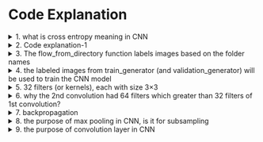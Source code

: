# Code Explanation

<details>
  <summary>1. what is cross entropy meaning in CNN</summary>  
Cross-entropy is a loss function commonly used in **Convolutional Neural Networks (CNNs)**, particularly for classification tasks. It measures the difference between the predicted probability distribution and the true label distribution. Cross-entropy quantifies how well the predicted probability distribution matches the actual labels.

### Key Concepts
1. **Probability Distribution**:
   - In a classification task, the output of a CNN is often a probability distribution over different classes, typically achieved using the **softmax function**.
   - For example, if there are three classes, the model might output probabilities like \([0.7, 0.2, 0.1]\).

2. **True Labels**:
   - The true label is represented as a one-hot encoded vector for classification tasks. For instance, if the true class is the second one in a three-class problem, the true label would be \([0, 1, 0]\).

3. **Cross-Entropy Formula**:
   The cross-entropy loss for a single example is given by:
   \[
   L = - \sum_{i} y_i \log(\hat{y}_i)
   \]
   Where:
   - \(y_i\): True label (0 or 1 for each class).
   - \(\hat{y}_i\): Predicted probability for each class.
   - The summation is over all classes.

   For a batch of examples, the average loss across the batch is computed.

4. **Intuition**:
   - Cross-entropy penalizes predictions that deviate from the true labels. The further the predicted probability is from 1 for the correct class, the larger the loss.
   - If the model predicts a probability close to 1 for the correct class, the loss is low.

5. **Relation to Logarithmic Likelihood**:
   - Cross-entropy is derived from the likelihood function for classification tasks. It calculates the negative log likelihood of the true labels under the predicted probabilities.

### Why Use Cross-Entropy in CNNs?
- **For multi-class classification**:
  - Cross-entropy works seamlessly with the softmax activation, which outputs normalized probabilities.
- **Encourages confident predictions**:
  - It rewards predictions that strongly match the true labels and penalizes uncertain or wrong predictions.
- **Effective training**:
  - Cross-entropy provides meaningful gradients that help optimize the model effectively during backpropagation.

### Example in a CNN:
Imagine a CNN for digit classification (0–9):
- **True label**: The digit is "3," represented as \([0, 0, 0, 1, 0, 0, 0, 0, 0, 0]\).
- **Predicted probabilities**: \([0.1, 0.05, 0.1, 0.7, 0.02, 0.01, 0.01, 0.005, 0.01, 0.005]\).
- **Cross-entropy loss**:
  \[
  L = -\log(0.7) \approx 0.3567
  \]
This value would decrease as the model improves its predictions.
</details>

   
<details>
  <summary>2. Code explanation-1</summary> 
  This code is a part of a machine learning pipeline for preparing and loading image data for training a Convolutional Neural Network (CNN). Here’s a detailed breakdown:

---

### **1. ImageDataGenerator**

The `ImageDataGenerator` class in Keras is used to preprocess and augment image data. It applies transformations like scaling, rotation, flipping, etc., to generate a variety of images for training, which improves the generalization ability of the model. 

In the given code:
```python
train_datagen = ImageDataGenerator(rescale=1.0/255.0, validation_split=0.2)
```

- **`rescale=1.0/255.0`**: 
  - Normalizes pixel values from the range `[0, 255]` to `[0, 1]`. This normalization helps in faster convergence during training because smaller values make optimization easier.
  
- **`validation_split=0.2`**:
  - Reserves 20% of the images for validation. The remaining 80% is used for training. This is useful for monitoring the model's performance on unseen data during training.

---

### **2. train_generator**

The `flow_from_directory` method loads images from a directory structure, preprocesses them, and creates a data generator. This generator yields batches of image-label pairs during training. It’s memory efficient as it loads only the required images in each batch rather than all images at once.

```python
train_generator = train_datagen.flow_from_directory(
    base_dir,
    target_size=(80, 80),
    batch_size=32,
    class_mode='binary',
    subset='training'
)
```

#### Arguments:

- **`base_dir`**:
  - Path to the base directory containing the images organized in subdirectories. Each subdirectory represents a class. For example:
    ```
    base_dir/
    ├── GO/    # Contains images for the "GO" class
    └── NG/    # Contains images for the "NG" class
    ```

- **`target_size=(80, 80)`**:
  - Resizes all images to 80x80 pixels, ensuring a uniform input size to the neural network.

- **`batch_size=32`**:
  - Specifies the number of images per batch. The generator will yield 32 images and their labels in each step during training.

- **`class_mode='binary'`**:
  - Specifies that this is a binary classification problem (two classes: `GO` and `NG`).

- **`subset='training'`**:
  - Indicates that this generator will only use the training subset (80% of the data, as defined by the `validation_split` in `ImageDataGenerator`).

#### Output:
- `train_generator` is a generator that, when iterated, yields:
  - A batch of images as a NumPy array (shape: `(32, 80, 80, 3)` for 32 images of size 80x80 with 3 color channels).
  - Corresponding labels (shape: `(32,)`), where each label is `0` (for NG) or `1` (for GO).

---

### **3. The Complete Code Explanation**
Here’s a step-by-step breakdown:

1. **Set Base Directory**:
   - The variable `base_dir` points to the folder where images are stored, organized by class.

2. **Initialize Data Augmentation and Preprocessing**:
   - `train_datagen` is an instance of `ImageDataGenerator`, which:
     - Normalizes image pixel values to `[0, 1]`.
     - Splits the data into 80% training and 20% validation subsets.

3. **Load Training Data**:
   - `train_generator` is created using `flow_from_directory`, which:
     - Reads images from the `base_dir`.
     - Resizes them to 80x80 pixels.
     - Divides them into batches of size 32.
     - Labels them according to their class folder (`GO` or `NG`).
     - Ensures only the training subset (80% of data) is used.

This setup prepares the data for efficient and scalable training. Images are preprocessed dynamically, reducing memory usage, and ensuring the training loop can iterate over batches without loading all images at once.
</details>

<details>
  <summary>3. The flow_from_directory function labels images based on the folder names</summary>
  The `flow_from_directory` function labels images **based on the folder names** in which the images are stored. Here's how it works in your scenario:

---

### **How `flow_from_directory` Labels Images**
1. **Folder Structure and Labels**:
   - The directory passed to `flow_from_directory` (e.g., `base_dir`) must have subdirectories, where each subdirectory represents a class.
   - For example:
     ```
     base_dir/
     ├── GO/    # Folder for class "GO"
     │   ├── image1.jpg
     │   ├── image2.jpg
     │   └── ...
     └── NG/    # Folder for class "NG"
         ├── image1.jpg
         ├── image2.jpg
         └── ...
     ```

   - In this structure:
     - All images inside the `GO` folder are automatically labeled as `1` (class 1).
     - All images inside the `NG` folder are automatically labeled as `0` (class 0).
     - This labeling is based entirely on the folder names.

2. **Mixing Images**:
   - `flow_from_directory` does **not mix images across folders**.
   - Each image is labeled according to the folder it resides in, not based on its content or features.

3. **How Labels Are Decided**:
   - **The folder structure determines the labels**.
   - The function assigns labels in alphabetical order of the folder names:
     - If `GO` comes alphabetically after `NG`, then:
       - `NG` is labeled as `0`.
       - `GO` is labeled as `1`.

---

### **Your Question Answered**
1. **Does `flow_from_directory` read all images in folder `60` as `NG` and `100` as `GO`?**
   - If `60` and `100` are folder names, it depends on their placement in the directory and naming convention:
     - If `base_dir` has `60` and `100` as folder names:
       ```
       base_dir/
       ├── 60/   # Class 0
       └── 100/  # Class 1
       ```
       Then:
       - Images in folder `60` are labeled as `0` (NG).
       - Images in folder `100` are labeled as `1` (GO).

2. **Who decides whether an image is `GO` or `NG`?**
   - **You decide** by organizing the images into their respective folders (`GO` or `NG`) before running `flow_from_directory`.

3. **Can `flow_from_directory` classify based on image features?**
   - No, `flow_from_directory` does not analyze image features. It only assigns labels based on the folder structure.
   - The model you train using these labeled images will later learn the features that distinguish `GO` from `NG`.

---

### **What If You Need Dynamic Labeling Based on Features?**
If you want to label images based on their features (e.g., using metadata or a custom algorithm):
1. Use a script to process images and assign labels dynamically.
2. Create a custom data generator instead of relying on `flow_from_directory`.
3. Example:
   ```python
   def custom_generator(file_paths, labels, batch_size):
       # Logic to load images and labels dynamically
       pass
   ```

---

### **Summary**
- `flow_from_directory` labels images based on **folder names** (e.g., `GO` and `NG`).
- **You decide the criteria** for `GO` or `NG` by placing images in the respective folders.
- It does **not analyze image features**; the folder structure alone dictates the labels.
</details>

<details>
  <summary>4. the labeled images from train_generator (and validation_generator) will be used to train the CNN model </summary>
  Yes, the labeled images from `train_generator` (and `validation_generator`) will be used to train the CNN model in the above code. Let’s break down the code in detail:

---

### **1. Define the CNN Model**

#### **What is happening here?**
```python
model = Sequential([
    Conv2D(32, (3, 3), activation='relu', input_shape=(80, 80, 3)),
    MaxPooling2D(2, 2),
    Conv2D(64, (3, 3), activation='relu'),
    MaxPooling2D(2, 2),
    Flatten(),
    Dense(128, activation='relu'),
    Dense(1, activation='sigmoid')
])
```

This defines a **Sequential Convolutional Neural Network (CNN)** for binary classification. Let’s go step by step:

1. **`Conv2D(32, (3, 3), activation='relu', input_shape=(80, 80, 3))`**:
   - Adds a convolutional layer with:
     - **32 filters** (or kernels), each with size \(3 \times 3\).
     - Activation function: **ReLU** (rectified linear unit), which introduces non-linearity and prevents vanishing gradients.
     - **Input shape**: \(80 \times 80 \times 3\), matching the resized images (80x80 pixels, 3 color channels: RGB).

2. **`MaxPooling2D(2, 2)`**:
   - Reduces the spatial dimensions of the feature map by taking the maximum value in \(2 \times 2\) regions. This:
     - Reduces computation.
     - Retains the most important features.

3. **`Conv2D(64, (3, 3), activation='relu')`**:
   - Adds another convolutional layer with 64 filters, further extracting more complex features from the image.

4. **`MaxPooling2D(2, 2)`**:
   - Again reduces the spatial dimensions to prevent overfitting and reduce computational load.

5. **`Flatten()`**:
   - Converts the 2D feature map into a 1D vector, making it ready for the dense (fully connected) layers.

6. **`Dense(128, activation='relu')`**:
   - Adds a fully connected layer with 128 neurons.
   - ReLU activation ensures non-linearity.

7. **`Dense(1, activation='sigmoid')`**:
   - Adds an output layer with:
     - **1 neuron**, since it’s a binary classification problem.
     - **Sigmoid activation**, which outputs a probability between 0 and 1, suitable for binary classification.

---

### **2. Compile the Model**

#### **What is happening here?**
```python
model.compile(optimizer='adam', loss='binary_crossentropy', metrics=['accuracy'])
```

1. **`optimizer='adam'`**:
   - Uses the **Adam optimizer**, an adaptive gradient descent algorithm that adjusts the learning rate dynamically during training.

2. **`loss='binary_crossentropy'`**:
   - Specifies the loss function as **binary cross-entropy**, suitable for binary classification. It calculates how far the predicted probabilities are from the true labels (0 or 1).

3. **`metrics=['accuracy']`**:
   - Tracks the model's accuracy during training, which is the fraction of correctly predicted labels.

---

### **3. Train the Model**

#### **What is happening here?**
```python
model.fit(
    train_generator,
    epochs=10,
    validation_data=validation_generator
)
```

1. **`train_generator`**:
   - Supplies batches of labeled training images to the model.

2. **`epochs=10`**:
   - Specifies that the model will iterate over the entire training dataset 10 times.

3. **`validation_data=validation_generator`**:
   - Supplies validation data for monitoring the model's performance on unseen data after each epoch.

---

### **4. Save the Trained Model**

#### **What is happening here?**
```python
model.save("fan_model.h5")
```

- Saves the trained model to a file named `fan_model.h5`.
- This saved model can later be loaded to make predictions or for further training.

---

### **What is Being Trained?**
Yes, the **labeled images from `train_generator` are used to train the model**. Here’s how it works:
- `train_generator` provides images with their respective labels (e.g., `GO` = 1, `NG` = 0), as determined by the folder structure.
- During training:
  - The model learns to map the image features (extracted by the convolutional layers) to their correct labels (binary: `0` or `1`).
  - The process minimizes the **binary cross-entropy loss** to improve the predictions.

---

### **How Does It Classify Images as GO or NG?**
- After training, the model will be able to classify new images as `GO` (1) or `NG` (0).
- The sigmoid activation in the last layer outputs a probability:
  - Probability \( > 0.5 \): Image is classified as `GO` (1).
  - Probability \( \leq 0.5 \): Image is classified as `NG` (0).

---

### **Summary**
- The code trains a CNN to classify images into `GO` or `NG`.
- Labeled images are supplied from `train_generator` (using folder names for labels).
- The model learns patterns (features) that distinguish the two classes during training.
- The trained model is saved for future use.
</details>

<details>
  <summary>5. 32 filters (or kernels), each with size 3×3</summary>
  The 32 filters (or kernels) in a convolutional layer are arrays of trainable parameters, initialized randomly and updated during training. Let's break this down:

---

### **1. What Are Filters in a CNN?**
- **Filters/Kernels**:
  - A filter is a small matrix (e.g., \(3 \times 3\)) that slides over the input image (convolution operation).
  - It extracts specific features like edges, textures, or patterns from the image.
  - In your case, there are **32 filters**, each with dimensions \(3 \times 3\).

- **How They Look**:
  - Initially, filters are **randomly initialized**.
  - During training, the values in these filters are updated via **backpropagation** to minimize the loss function.
  - After training, the filters might represent specific patterns (e.g., edges, corners, or more abstract features in deeper layers).

---

### **2. How Are Filters Produced?**
Filters are learned automatically during the training process:

1. **Initialization**:
   - Filters are initialized with small random values (e.g., using techniques like Xavier or He initialization).

2. **Convolution Operation**:
   - Each filter slides across the input image (or feature map) and performs element-wise multiplication followed by summation (dot product).
   - This operation produces a feature map for each filter, highlighting areas of the image where the filter's pattern matches.

3. **Loss and Backpropagation**:
   - The network calculates the **loss** (difference between predictions and actual labels).
   - Through **backpropagation**, the gradients of the loss with respect to the filter values are computed.
   - The filter values are updated using these gradients to make the predictions more accurate.

---

### **3. What Do the Filters Learn?**
The criteria for what a filter "looks like" or what it "learns" are not predefined but emerge naturally during training:

1. **Shallow Layers**:
   - Filters in the first convolutional layer learn **basic features** like:
     - Vertical edges
     - Horizontal edges
     - Diagonal lines
     - Color gradients

2. **Deeper Layers**:
   - Filters in deeper layers learn **abstract features** like:
     - Shapes
     - Textures
     - Patterns
     - Object parts

3. **How They Look Post-Training**:
   - Filters often resemble patterns relevant to the task. For example, in a defect inspection task:
     - Some filters might focus on detecting circular shapes (labels).
     - Others might focus on irregularities (defects).

---

### **4. How to Visualize Filters?**
Filters can be visualized to understand what they’ve learned:
- After training, you can extract and visualize filter weights using libraries like TensorFlow or Keras.

#### Example Code to Visualize Filters:
```python
# Extract the weights of the first convolutional layer
filters, biases = model.layers[0].get_weights()

# Normalize filter values for visualization
filters = (filters - filters.min()) / (filters.max() - filters.min())

# Plot filters
import matplotlib.pyplot as plt
n_filters = filters.shape[-1]  # Number of filters
for i in range(n_filters):
    f = filters[:, :, :, i]  # Extract each filter
    plt.subplot(4, 8, i+1)   # Adjust rows and columns as needed
    plt.imshow(f[:, :, 0], cmap='gray')  # Visualize filter as grayscale
    plt.axis('off')
plt.show()
```

---

### **5. Are Filters Predefined or Learned?**
- Filters are **not predefined**.
- They are **learned** during training based on the task at hand and the input data.
- The criteria for what a filter represents emerge from:
  - The dataset (e.g., images of "GO" and "NG").
  - The loss function (e.g., binary cross-entropy in your case).

---

### **Summary**
- The 32 filters are \(3 \times 3\) matrices of numbers (initially random), updated during training.
- These filters are learned to capture patterns relevant to the task:
  - Shallow filters detect simple edges or textures.
  - Deeper filters identify complex patterns or shapes.
- The learning process is automatic and driven by the dataset and optimization process (backpropagation). Visualization can help understand the features they detect.
</details>

<details>
  <summary>6. why the 2nd convolution had 64 filters which greater than 32 filters of 1st convolution?</summary>
  The second convolutional layer in your CNN has 64 filters, which is greater than the 32 filters in the first layer. This design choice is common in CNN architectures and serves a specific purpose related to feature extraction and abstraction. Let’s explore the reasons:

---

### **1. Feature Complexity Increases in Deeper Layers**

- **First Convolutional Layer (32 Filters)**:
  - The first layer operates directly on the raw pixel data of the image.
  - It learns basic, low-level features such as edges, lines, and corners.
  - Fewer filters are sufficient at this stage because the features being detected are simple.

- **Second Convolutional Layer (64 Filters)**:
  - The second layer takes the output of the first layer (feature maps) as input.
  - It learns more complex, higher-level features by combining the low-level features detected in the first layer.
  - To capture the increasing complexity of patterns, more filters are used.

---

### **2. Increasing Filters Enhances Representational Capacity**

- Each filter captures a specific feature or pattern in the input.
- As we go deeper, the number of features or patterns the network needs to recognize increases.
- Increasing the number of filters allows the network to:
  - Detect a wider variety of features.
  - Represent more intricate details.

---

### **3. Hierarchical Feature Learning**

- **First Layer**:
  - Detects basic features like edges, gradients, or simple shapes.
- **Second Layer**:
  - Combines these basic features to detect more complex shapes or patterns, like corners or textures.
- **Subsequent Layers**:
  - Build even higher-level abstractions, such as specific object parts or features relevant to classification.

To achieve this hierarchical learning, deeper layers need more filters to process the richer, abstracted information.

---

### **4. Input Size Decreases, So Computation Remains Feasible**

- After each convolution and pooling operation, the spatial size (height and width) of the feature map decreases.
  - For example, with \(80 \times 80\) input and two \(2 \times 2\) max-pooling layers:
    - First layer output: \(40 \times 40\)
    - Second layer output: \(20 \times 20\)
- This reduction in size means the network can afford to have more filters in deeper layers without excessively increasing computation.

---

### **5. Design Pattern in CNNs**
- It’s a standard practice in CNN architectures to:
  - Start with a small number of filters.
  - Gradually increase the number of filters in deeper layers.
- Popular architectures like **VGGNet** and **ResNet** follow this pattern because it balances computational efficiency with representational power.

---

### **6. Why Not Use 64 Filters in the First Layer?**
- Using more filters in the first layer would increase computation and the number of parameters without adding much value.
- The first layer focuses on basic features, so fewer filters are sufficient.
- Deeper layers, which learn more complex features, benefit more from additional filters.

---

### **Summary**
- The second convolutional layer has more filters than the first because:
  - Deeper layers learn more complex and varied features.
  - Increasing filters enhances the network’s ability to represent rich patterns.
  - Reduced spatial size of feature maps in deeper layers makes higher filter counts computationally feasible.
- This hierarchical approach is a proven design pattern in CNNs for efficiently learning from images.
</details>

<details>
  <summary>7. backpropagation</summary>

  
  The sentence describes a key part of how neural networks learn during training. Here's a breakdown of the concept and backpropagation:

---

### **Key Concepts**

1. **Filters in Neural Networks**:
   - In Convolutional Neural Networks (CNNs), filters (also called kernels) are small matrices that slide over the input data (e.g., images) to extract features like edges, textures, or patterns.
   - During training, these filters start with random values. As the model learns, these values are updated to better recognize useful patterns for the task (e.g., classifying images).

2. **Loss Function**:
   - The loss function measures how far the network's predictions are from the true labels. For example, in a classification task, the loss could quantify the difference between the predicted class probabilities and the actual class labels.
   - The goal of training is to minimize this loss, i.e., make the predictions as accurate as possible.

---

### **Backpropagation**

Backpropagation is a mathematical algorithm used to update the network's parameters (weights, biases, filters) to minimize the loss function. It works in the following steps:

1. **Forward Pass**:
   - Input data is passed through the network layer by layer to produce an output (prediction).
   - The loss is calculated using the loss function by comparing the prediction with the true label.

2. **Backward Pass (Backpropagation)**:
   - The loss is propagated backward through the network to calculate the gradient of the loss with respect to each parameter (filters, weights, biases).
   - Gradients indicate the direction and magnitude of change needed in each parameter to reduce the loss.

3. **Parameter Update**:
   - Using the gradients, the parameters are updated using an optimization algorithm (e.g., Stochastic Gradient Descent or Adam).
   - The update rule is typically:
     \[
     \text{Parameter} = \text{Parameter} - \text{Learning Rate} \times \text{Gradient}
     \]
   - This ensures that the loss decreases over time as the parameters are adjusted.

---

### **How This Relates to Filters**:
During backpropagation:
- Gradients of the loss are computed with respect to the filter values.
- The filters are updated to better extract features that reduce the loss.
- Over many iterations, the filters "learn" to detect features (e.g., edges, shapes) that are most useful for the task.

---

### **Why Backpropagation Is Important**:
Backpropagation automates the learning process:
- It adjusts millions of parameters systematically and efficiently.
- It enables neural networks to generalize and make accurate predictions.

Would you like a detailed example or code implementation to see backpropagation in action?
</details>

<details>
  <summary>8. the purpose of max pooling in CNN, is it for subsampling</summary>

  Max pooling in Convolutional Neural Networks (CNNs) serves primarily as a **down-sampling** or **subsampling** operation, but its utility extends beyond mere dimensionality reduction. Here’s a detailed breakdown:

---

### **Purpose of Max Pooling in CNN**
1. **Subsampling / Dimensionality Reduction:**
   - Reduces the spatial dimensions of feature maps (e.g., height and width).
   - Retains the most significant features (maximum values) from local regions, effectively summarizing the presence of important patterns.

2. **Feature Abstraction:**
   - Focuses on the most salient features in a feature map.
   - Increases robustness to small translations and distortions in the input image (e.g., shifts or rotations).

3. **Control Overfitting:**
   - By reducing the spatial size of feature maps, the number of parameters and computations in later layers is decreased, helping to mitigate overfitting.

4. **Noise Reduction:**
   - Reduces the impact of minor variations or noise by focusing on dominant activations.

---

### **Why Subsampling Is Beneficial**
1. **Reduction of Computational Complexity:**
   - Smaller feature maps reduce the number of operations in subsequent layers, making the model more efficient.

2. **Hierarchical Feature Learning:**
   - Allows the network to focus on higher-level, abstract features rather than being bogged down by detailed, pixel-level information.

3. **Translation Invariance:**
   - Small shifts or distortions in the input image have less impact on the resulting feature maps since max pooling focuses on the largest activation in a region, regardless of its exact position.

4. **Prevention of Overfitting:**
   - By reducing spatial dimensions, max pooling indirectly limits the model's capacity, which can help prevent it from memorizing the training data.

---

### **How Max Pooling Works**
- A sliding window (e.g., 2×2 or 3×3) is moved over the feature map.
- Within each window, the maximum value is selected and retained in the downsampled output.
- Example:
  Input Feature Map (2×2 Window):
  ```
  1  3
  2  4
  ```
  After Max Pooling:
  ```
  4
  ```

---

### **Alternatives to Max Pooling**
1. **Average Pooling:**
   - Takes the average value within each pooling window instead of the maximum.
   - Can retain more information about feature distribution but is less robust to noise.

2. **Global Average Pooling:**
   - Averages the entire feature map into a single value, often used before fully connected layers for extreme dimensionality reduction.

3. **Learnable Pooling (e.g., Strided Convolutions):**
   - Allows the network to learn the down-sampling process rather than using a fixed pooling operation.

---

### Conclusion
Max pooling is primarily used for **subsampling**, but it also aids in feature abstraction, noise reduction, and robustness to transformations. These benefits help CNNs focus on critical patterns, reduce computational load, and improve generalization.
</details>

<details>
  <summary>9. the purpose of convolution layer in CNN</summary>

  ### **Purpose of Convolution Layers in CNN**

Convolution layers are the core building blocks of Convolutional Neural Networks (CNNs). Their primary purpose is to extract meaningful features from input data, such as images, videos, or other grid-structured data, by applying convolution operations with learnable filters (kernels). 

---

### **Key Purposes**
1. **Feature Extraction:**
   - Convolution layers detect patterns in the input, such as edges, textures, and shapes.
   - In deeper layers, they identify higher-level patterns like objects or specific structures.

2. **Spatial Hierarchy Learning:**
   - Layers closer to the input learn low-level features (e.g., edges, corners).
   - Deeper layers learn high-level, abstract features (e.g., objects or categories).

3. **Preservation of Spatial Relationships:**
   - Unlike fully connected layers, convolution layers retain the spatial arrangement of data, allowing the model to understand local dependencies (e.g., adjacent pixels in an image).

4. **Translation Invariance:**
   - Through shared weights and spatial filtering, convolution layers help the model learn features irrespective of their position in the input.

5. **Efficient Representation:**
   - By using small filters applied across the entire input, convolution layers significantly reduce the number of parameters compared to dense layers.

---

### **Benefits of Convolution Layers**

1. **Parameter Efficiency:**
   - Convolution layers use shared weights (kernels), drastically reducing the number of parameters compared to fully connected layers.

2. **Locality and Receptive Fields:**
   - The use of small filters ensures that only local regions of the input are considered, capturing spatially localized features effectively.

3. **Hierarchical Feature Learning:**
   - Enables multi-level abstraction of features:
     - Early layers learn generic features (e.g., edges).
     - Later layers learn task-specific features (e.g., eyes in facial recognition).

4. **Translation Equivariance:**
   - Features detected by convolutional layers remain meaningful even when the object in the input shifts slightly. Combined with pooling, this supports translation invariance.

5. **Flexibility with Input Dimensions:**
   - Convolution layers can process varying input sizes without requiring a fixed-size input, unlike fully connected layers.

6. **Efficient Computation:**
   - The local connectivity and shared weights make convolution operations computationally less expensive compared to dense operations.

7. **Robustness to Noise:**
   - Convolution layers are better at focusing on prominent patterns and ignoring minor distortions or noise in the input.

8. **Applicability to Multiple Domains:**
   - Convolution layers aren't limited to images. They can be applied to 1D data (e.g., time-series), 2D data (e.g., images), or 3D data (e.g., videos or 3D scans).

---

### **How Convolution Layers Work**
1. **Filter (Kernel):**
   - A small matrix of weights slides over the input.
   - Each filter focuses on a specific feature (e.g., vertical edge).

2. **Convolution Operation:**
   - For each position of the filter, the dot product is computed between the filter and the local region of the input.

3. **Non-linearity:**
   - After convolution, activation functions (e.g., ReLU) are applied to introduce non-linearity.

4. **Feature Map (Activation Map):**
   - The output of the convolution operation is a feature map, highlighting the presence of features at specific locations.

---

### **Applications of Convolution Layers**
- Image recognition and classification (e.g., face recognition).
- Object detection and localization (e.g., bounding boxes around objects).
- Semantic segmentation (e.g., pixel-level classification).
- Time-series analysis (e.g., ECG signal processing).
- Video analysis (e.g., action recognition).

---

In summary, convolution layers extract meaningful features while preserving spatial structure, enabling CNNs to understand patterns in data efficiently and robustly. Their hierarchical feature learning makes them a cornerstone of modern deep learning architectures.
</details>
